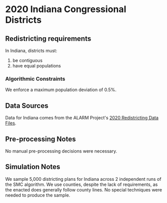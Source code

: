 # 2020 Indiana Congressional Districts

## Redistricting requirements
In Indiana, districts must:

1. be contiguous
1. have equal populations

### Algorithmic Constraints
We enforce a maximum population deviation of 0.5%.

## Data Sources
Data for Indiana comes from the ALARM Project's [2020 Redistricting Data Files](https://alarm-redist.github.io/posts/2021-08-10-census-2020/).

## Pre-processing Notes
No manual pre-processing decisions were necessary.

## Simulation Notes
We sample 5,000 districting plans for Indiana across 2 independent runs of the SMC algorithm.
We use counties, despite the lack of requirements, as the enacted does generally follow county lines.
No special techniques were needed to produce the sample.
